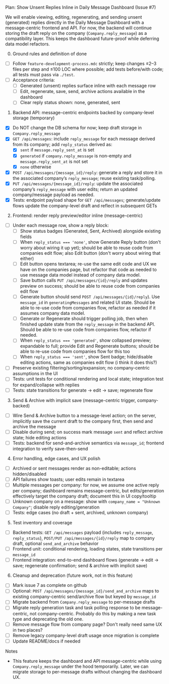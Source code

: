 Plan: Show Unsent Replies Inline in Daily Message Dashboard (Issue #7)

We will enable viewing, editing, regenerating, and sending unsent (generated) replies directly in the Daily Message Dashboard with a message-centric frontend and API. For now, the backend will continue storing the draft reply on the company (`Company.reply_message`) as a compatibility layer. This keeps the dashboard future-proof while deferring data model refactors.

0. Ground rules and definition of done

- [ ] Follow `feature-development-process.mdc` strictly; keep changes ≤2–3 files per step and ≤100 LOC where possible; add tests before/with code; all tests must pass via `./test`.
- [ ] Acceptance criteria:
  - [ ] Generated (unsent) replies surface inline with each message row
  - [ ] Edit, regenerate, save, send, archive actions available in the dashboard
  - [ ] Clear reply status shown: none, generated, sent

1. Backend API: message-centric endpoints backed by company-level storage (temporary)

- [x] Do NOT change the DB schema for now; keep draft storage in `Company.reply_message`
- [x] `GET /api/messages`: include `reply_message` for each message derived from its company; add `reply_status` derived as:
  - [x] `sent` if `message.reply_sent_at` is set
  - [x] `generated` if `company.reply_message` is non-empty and `message.reply_sent_at` is not set
  - [x] `none` otherwise
- [x] `POST /api/messages/{message_id}/reply`: generate a reply and store it in the associated company’s `reply_message`; reuse existing task/polling.
- [x] `PUT /api/messages/{message_id}/reply`: update the associated company’s `reply_message` with user edits; return an updated company/message payload as needed.
- [x] Tests: endpoint payload shape for `GET /api/messages`; generate/update flows update the company-level draft and reflect in subsequent GETs

2. Frontend: render reply preview/editor inline (message-centric)

- [ ] Under each message row, show a reply block:
  - [ ] Show status badges (Generated, Sent, Archived) alongside existing fields
  - [ ] When `reply_status === 'none'`, show Generate Reply button (don't worry about wiring it up yet); should be able to reuse code from companies edit flow;
        also Edit button (don't worry about wiring that either)
  - [ ] Edit button opens textarea; re-use the same edit code and UX we have on the companies page, but refactor that code as needed to
        use message data model instead of company data model.
  - [ ] Save button calls `PUT /api/messages/{id}/reply` and updates preview on success; should be able to reuse code from companies edit flow
  - [ ] Generate button should send `POST /api/messages/{id}/reply`). Use `message_id` in `generatingMessages` and related UI state. Should be able to re-use code from companies flow, refactor as needed if it assumes company data model.
  - [ ] Generate or Regenerate should trigger polling job, then when finished update state from the `reply_message` in the backend API. Should be able to re-use code from companies flow, refactor if needed.
  - [ ] When `reply_status === 'generated'`, show collapsed preview; expandable to full; provide Edit and Regenerate buttons; should be able to re-use code from companies flow for this too
  - [ ] When `reply_status === 'sent'`, show Sent badge; hide/disable editing actions, same as companies edit flow (i think it does this?)
- [ ] Preserve existing filtering/sorting/expansion; no company-centric assumptions in the UI
- [ ] Tests: unit tests for conditional rendering and local state; integration test for expand/collapse with replies
- [ ] Tests: state transitions for generate → edit → save; regenerate flow

3. Send & Archive with implicit save (message-centric trigger, company-backed)

- [ ] Wire Send & Archive button to a message-level action; on the server, implicitly save the current draft to the company first, then send and archive the message
- [ ] Disable during send; on success mark message `sent` and reflect archive state; hide editing actions
- [ ] Tests: backend for send-and-archive semantics via `message_id`; frontend integration to verify save-then-send

4. Error handling, edge cases, and UX polish

- [ ] Archived or sent messages render as non-editable; actions hidden/disabled
- [ ] API failures show toasts; user edits remain in textarea
- [ ] Multiple messages per company: for now, we assume one active reply per company; dashboard remains message-centric, but edits/generation effectively target the company draft; document this in UI copy/tooltip
- [ ] Unknown company on a message: show with `company_name = "Unknown Company"`; disable reply editing/generation
- [ ] Tests: edge cases (no draft + sent, archived, unknown company)

5. Test inventory and coverage

- [ ] Backend tests: `GET /api/messages` payload (includes `reply_message`, `reply_status`), `POST/PUT /api/messages/{id}/reply` map to company draft, optional `send_and_archive` behavior
- [ ] Frontend unit: conditional rendering, loading states, state transitions per `message_id`
- [ ] Frontend integration: end-to-end dashboard flows (generate → edit → save; regenerate confirmation; send & archive with implicit save)

6. Cleanup and deprecation (future work, not in this feature)

- [ ] Mark issue 7 as complete on github
- [ ] Optional: `POST /api/messages/{message_id}/send_and_archive` maps to existing company-centric send/archive flow but keyed by `message_id`
- [ ] Migrate backend from `Company.reply_message` to per-message drafts
- [ ] Migrate reply generation task and task polling response to be message-centric, not company-centric. Probably do this by making a new task type and deprecating the old one.
- [ ] Remove message flow from company page? Don't really need same UX in two places?
- [ ] Remove legacy company-level draft usage once migration is complete
- [ ] Update README/docs if needed

Notes

- This feature keeps the dashboard and API message-centric while using `Company.reply_message` under the hood temporarily. Later, we can migrate storage to per-message drafts without changing the dashboard UX.